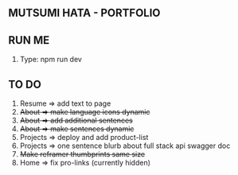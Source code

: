 ## MUTSUMI HATA - PORTFOLIO

## RUN ME

1. Type: npm run dev

## TO DO 

1. Resume => add text to page
2. ~~About => make language icons dynamic~~
3. ~~About => add additional sentences~~
4. ~~About => make sentences dynamic~~
5. Projects => deploy and add product-list
6. Projects => one sentence blurb about full stack api swagger doc
7. ~~Make reframer thumbprints same size~~
8. Home => fix pro-links (currently hidden)